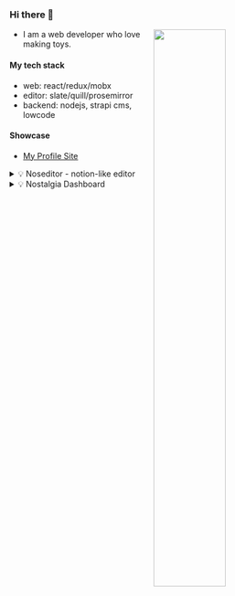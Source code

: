 ### Hi there 👋

[<img align="right" width="50%" src="https://github-readme-stats.vercel.app/api?username=uptonking&show_icons=true">](https://metrics.lecoq.io/ouuan?template=classic)

- I am a web developer who love making toys.

#### My tech stack

- web: react/redux/mobx
- editor: slate/quill/prosemirror
- backend: nodejs, strapi cms, lowcode

#### Showcase

- [My Profile Site](https://uptonking.github.io/yaoo-showcase-profile-v202404/)

<details>
  <summary>💡 Noseditor - notion-like editor</summary>
  
  ##### [notion-like block style editor](https://uptonking.github.io/yaoo-showcase-noseditor-slate/)
  - customizable with your own plugins
  - block-style editor with draggable elements
  - collapsible headings and lists
  - collaborative editing (wip)
</details>

<details>
  <summary>️💡 Nostalgia Dashboard</summary>
  
  ##### [configurable dashboard built with react](https://github.com/datalking/nostalgia-studio-lab/tree/main/packages/nostalgia-dashboard)
  - themeable, dark mode out of the box
  - configurable layout
  - configurable routes
</details>

<!--
**uptonking/uptonking** is a ✨ _special_ ✨ repository because its `README.md` (this file) appears on your GitHub profile.

Here are some ideas to get you started:

- 🔭 I’m currently working on ...
- 🌱 I’m currently learning ...
- 👯 I’m looking to collaborate on ...
- 🤔 I’m looking for help with ...
- 💬 Ask me about ...
- 📫 How to reach me: ...
- 😄 Pronouns: ...
- ⚡ Fun fact: ...
-->
